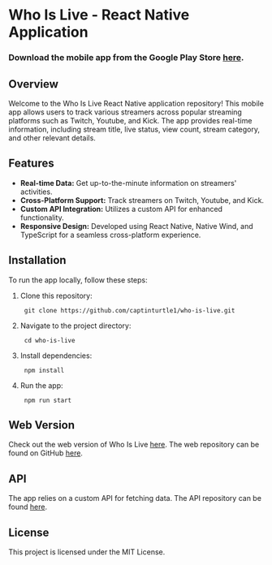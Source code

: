 # Who Is Live - React Native Application

### Download the mobile app from the Google Play Store [here](https://play.google.com/store/apps/details?id=com.who_is_live_app).

## Overview

Welcome to the Who Is Live React Native application repository! This mobile app allows users to track various streamers across popular streaming platforms such as Twitch, Youtube, and Kick. The app provides real-time information, including stream title, live status, view count, stream category, and other relevant details.

## Features

- **Real-time Data:** Get up-to-the-minute information on streamers' activities.
- **Cross-Platform Support:** Track streamers on Twitch, Youtube, and Kick.
- **Custom API Integration:** Utilizes a custom API for enhanced functionality.
- **Responsive Design:** Developed using React Native, Native Wind, and TypeScript for a seamless cross-platform experience.

## Installation

To run the app locally, follow these steps:

1. Clone this repository:

        git clone https://github.com/captinturtle1/who-is-live.git

2. Navigate to the project directory:

        cd who-is-live

3. Install dependencies:

        npm install

4. Run the app:

        npm run start

## Web Version

Check out the web version of Who Is Live [here](https://isanyone.live/). The web repository can be found on GitHub [here](https://github.com/captinturtle1/who-is-live).

## API

The app relies on a custom API for fetching data. The API repository can be found [here](https://github.com/captinturtle1/isanyonelive-gcp-api).

## License

This project is licensed under the MIT License.